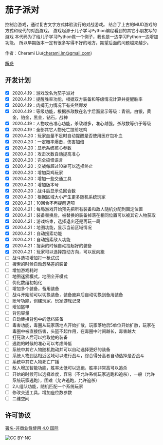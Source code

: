 # 茄子派对
控制台游戏，通过复古文字方式体验流行的对战游戏。
结合了上古的MUD游戏的方式和现代的对战游戏。
游戏起源于儿子学习Python编程看到的其它小朋友写的游戏
本代码为了给儿子学习Python做一个例子，我也是一边学习Python一边增加功能，
所以早期版本一定有很多写得不好的地方，期望后面的问题越来越少。

作者：Cherami Liu(cherami.lm@gmail.com)

[解惑](http://www.jiehoo.com)


## 开发计划
- [x] 2020.4.19：游戏改名为茄子派对
- [x] 2020.4.19：提醒胜率功能，根据双方装备和等级情况计算并提醒胜率
- [x] 2020.4.19：肉搏无力情况下有突然爆发
- [x] 2020.4.19：等级功能，根据杀敌数在名字后面显示等级：青铜，白银，黄金，铂金，黑金，钻石，战神
- [x] 2020.4.19：人物攻击准心功能，杀敌越多，准心越强，杀敌数等价于等级
- [x] 2020.4.19：全部其它人物死亡提前吃鸡
- [x] 2020.4.20：玩家血量不足时自动提醒是否使用医疗包补血
- [x] 2020.4.20：一定概率爆击，伤害加倍
- [x] 2020.4.20：显示系统核心参数
- [x] 2020.4.20：攻击次数自动提高准心
- [x] 2020.4.20：完全搞怪语言
- [x] 2020.4.20：交战每超过10轮可以选择终止
- [x] 2020.4.20：增加菜鸡玩家
- [x] 2020.4.20：增加一些交通工具
- [x] 2020.4.20：增加版本号
- [x] 2020.4.20：战斗后显示总回合数
- [x] 2020.4.20：根据区域大小产生更多随机系统玩家
- [x] 2020.4.21：10回合不再提醒选项
- [x] 2020.4.21：每局游戏开始预先把所有装备和敌人随机分配到固定位置
- [x] 2020.4.21：装备替换后，被替换的装备掉落在相同位置可以被其它人物获取
- [x] 2020.4.21：游戏结束，选择退出还是再玩一局
- [x] 2020.4.21：地图功能，显示当前区域情况
- [x] 2020.4.21：自动搜索功能
- [x] 2020.4.21：自动搜索敌人功能
- [x] 2020.4.21：搜索的时候自动捡起好的装备
- [x] 2020.4.21：玩家可以选择跑动方向，可以反向跑
- [ ] 战斗选项增加打一枪试试
- [ ] 搜索的时候自动忽略差的装备
- [ ] 增加游戏耗时
- [ ] 地图迷雾模式，地图全开模式
- [ ] 优化数组初始化
- [ ] 增加多个装备，备用装备
- [ ] 战斗开始前可以切换装备，装备废弃后自动切换到备用装备
- [ ] 账号功能，创建玩家，玩家游戏记录
- [ ] 增加盔甲
- [ ] 背包容量
- [ ] 自动替换背包中的低档装备
- [ ] 毒害功能，毒圈从玩家落地点开始扩散，玩家落地后5单位开始扩散，玩家在毒圈中被直接伤害，头盔不起作用，在毒圈中时间越长，毒害越大
- [ ] 打死敌人后可以拾取他的装备
- [ ] 逃跑的时候的准心可以考虑降低
- [ ] 系统中其它人物随机跑动并可以自动选择更好的装备
- [ ] 系统人物到达相近区域可以进行战斗，综合得分高者自动选择是否战斗
- [ ] 系统中其它人物死亡广播
- [ ] 敌人增加智能功能，胜率太低可以逃跑，胜率非常高可以追杀
- [ ] 开始的时候可以选择难度，容易（不允许系统玩家逃跑和追杀），一般（允许系统玩家逃跑），困难（允许逃跑，允许追杀）
- [ ] 2人组队功能，随机匹配一个系统玩家
- [ ] 修改交通工具，增加座位数参数
- [ ] 二维空间

## 许可协议
[署名-非商业性使用 4.0 国际](https://creativecommons.org/licenses/by-nc/4.0/)

![CC BY-NC](https://mirrors.creativecommons.org/presskit/buttons/88x31/png/by-nc.png)
